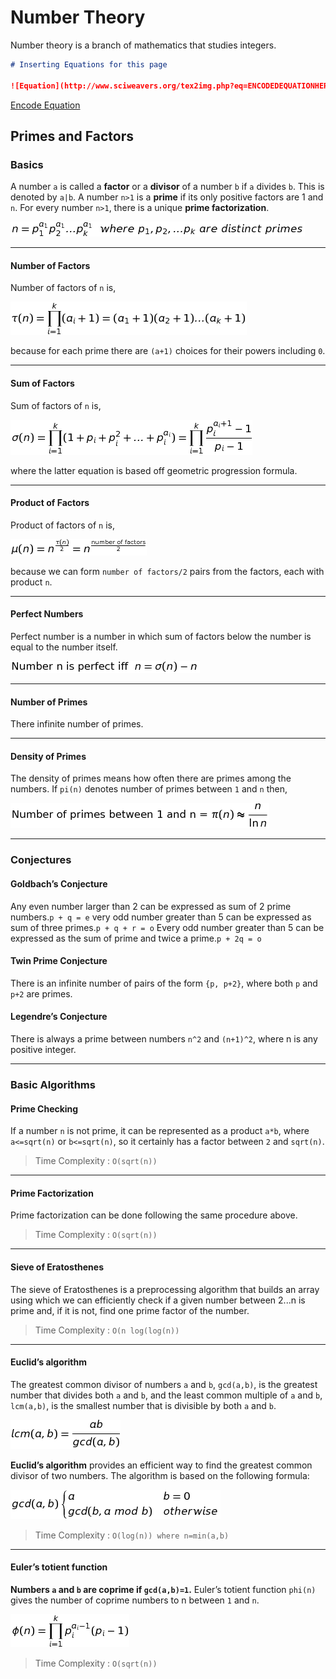 # Number Theory

Number theory is a branch of mathematics that studies integers.  

```markdown
# Inserting Equations for this page

![Equation](http://www.sciweavers.org/tex2img.php?eq=ENCODEDEQUATIONHERE&bc=White&fc=Black&im=jpg&fs=12&ff=arev&edit=)
```

[Encode Equation](https://www.url-encode-decode.com)

## Primes and Factors

### Basics

A number `a` is called a **factor** or a **divisor** of a number `b` if `a` divides `b`.  This is denoted by `a|b`. A number `n>1` is a **prime** if its only positive factors are 1 and `n`.  For every number `n>1`, there is a unique **prime factorization**.

![equation](README/primes-1.jpg)

------

#### Number of Factors

Number of factors  of `n` is,

![Equation](README/primes-2.jpg)

because for each prime there are `(a+1)` choices for their powers including `0`.

------

#### Sum of Factors

Sum of factors of `n` is,

![Equation](README/primes-3.jpg)

where the latter equation is based off geometric progression formula.

------

#### Product of Factors

Product of factors of `n` is,

![Equation](README/primes-4.jpg)

because we can form `number of factors/2` pairs from the factors, each with product `n`.

------

#### Perfect Numbers

Perfect number is a number in which sum of factors below the number is equal to the number itself.

![Equation](README/primes-5.jpg)

------

#### Number of Primes

There infinite number of primes.

------

#### Density of Primes

The density of primes means how often there are primes among the numbers.  If `pi(n)` denotes number of primes between `1` and `n` then,

![Equation](README/primes-6.jpg)

------

### Conjectures

#### Goldbach’s Conjecture

Any even number larger than 2 can be expressed as sum of 2 prime numbers.`p + q = e`
very odd number greater than 5 can be expressed as sum of three primes.`p + q + r = o`
Every odd number greater than 5 can be expressed as the sum of prime and twice a prime.`p + 2q = o`

#### Twin Prime Conjecture

There is an infinite number of pairs of the form `{p, p+2}`, where both `p` and `p+2` are primes.

#### Legendre’s Conjecture

There is always a prime between numbers `n^2` and `(n+1)^2`, where n is any positive integer.

------

### Basic Algorithms

#### Prime Checking

If a number `n` is not prime, it can be represented as a product `a*b`, where `a<=sqrt(n)` or `b<=sqrt(n)`, so it certainly has a factor between `2` and `sqrt(n)`.

> Time Complexity : `O(sqrt(n))`

------

#### Prime Factorization

Prime factorization can be done following the same procedure above.

> Time Complexity : `O(sqrt(n))`

------

#### Sieve of Eratosthenes

The sieve of Eratosthenes is a preprocessing algorithm that builds an array using which we can efficiently check if a given number between 2...n is prime and, if it is not, find one prime factor of the number.  

> Time Complexity : `O(n log(log(n))`

------

#### Euclid’s algorithm

The greatest common divisor of numbers `a` and `b`, `gcd(a,b)`, is the greatest number that divides both `a` and `b`, and the least common multiple of `a` and `b`, `lcm(a,b)`, is the smallest number that is divisible by both `a` and `b`.

![Equation](README/primes-7.jpg)

**Euclid’s algorithm** provides an efficient way to find the greatest common divisor of two numbers. The algorithm is based on the following formula:

![Equation](README/primes-8.jpg)
> Time Complexity : `O(log(n)) where n=min(a,b)`

------

#### Euler’s totient function

**Numbers `a` and `b` are coprime if `gcd(a,b)=1`.** Euler’s totient function `phi(n)` gives the number of coprime numbers to n between `1` and `n`.

![Equation](README/primes-9.jpg)
> Time Complexity : `O(sqrt(n))`
